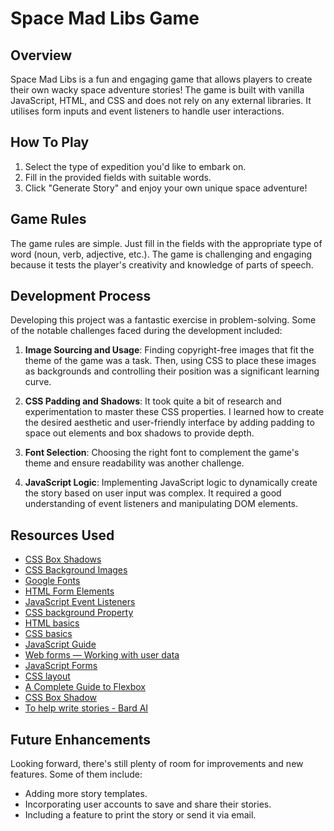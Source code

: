 # Space Mad Libs Game

## Overview

Space Mad Libs is a fun and engaging game that allows players to create their own wacky space adventure stories! The game is built with vanilla JavaScript, HTML, and CSS and does not rely on any external libraries. It utilises form inputs and event listeners to handle user interactions.

## How To Play

1. Select the type of expedition you'd like to embark on.
2. Fill in the provided fields with suitable words.
3. Click "Generate Story" and enjoy your own unique space adventure!
   
## Game Rules

The game rules are simple. Just fill in the fields with the appropriate type of word (noun, verb, adjective, etc.). The game is challenging and engaging because it tests the player's creativity and knowledge of parts of speech.

## Development Process

Developing this project was a fantastic exercise in problem-solving. Some of the notable challenges faced during the development included:

1. **Image Sourcing and Usage**: Finding copyright-free images that fit the theme of the game was a task. Then, using CSS to place these images as backgrounds and controlling their position was a significant learning curve.

2. **CSS Padding and Shadows**: It took quite a bit of research and experimentation to master these CSS properties. I learned how to create the desired aesthetic and user-friendly interface by adding padding to space out elements and box shadows to provide depth.

3. **Font Selection**: Choosing the right font to complement the game's theme and ensure readability was another challenge.

4. **JavaScript Logic**: Implementing JavaScript logic to dynamically create the story based on user input was complex. It required a good understanding of event listeners and manipulating DOM elements.

## Resources Used
- [CSS Box Shadows](https://www.w3schools.com/css/css3_shadows_box.asp)
- [CSS Background Images](https://www.w3schools.com/cssref/pr_background-image.php)
- [Google Fonts](https://fonts.google.com/)
- [HTML Form Elements](https://www.w3schools.com/html/html_forms.asp)
- [JavaScript Event Listeners](https://www.w3schools.com/js/js_htmldom_eventlistener.asp)
- [CSS background Property](https://www.w3schools.com/cssref/css3_pr_background.php)
- [HTML basics](https://developer.mozilla.org/en-US/docs/Learn/Getting_started_with_the_web/HTML_basics)
- [CSS basics](https://developer.mozilla.org/en-US/docs/Learn/Getting_started_with_the_web/CSS_basics)
- [JavaScript Guide](https://developer.mozilla.org/en-US/docs/Web/JavaScript/Guide)
- [Web forms — Working with user data](https://developer.mozilla.org/en-US/docs/Learn/Forms)
- [JavaScript Forms](https://www.w3schools.com/js/js_validation.asp)
- [CSS layout](https://developer.mozilla.org/en-US/docs/Learn/CSS/CSS_layout)
- [A Complete Guide to Flexbox](https://css-tricks.com/snippets/css/a-guide-to-flexbox/)
- [CSS Box Shadow](https://css-tricks.com/snippets/css/css-box-shadow/)
- [To help write stories - Bard AI](https://bard.google.com/)


  
## Future Enhancements
Looking forward, there's still plenty of room for improvements and new features. Some of them include:

- Adding more story templates.
- Incorporating user accounts to save and share their stories.
- Including a feature to print the story or send it via email.
